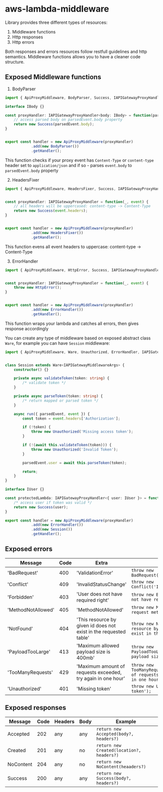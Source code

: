 # aws-lambda-middleware

Library provides three different types of resources:

1. Middleware functions
2. Http responses
3. Http errors

Both responses and errors resources follow restfull guidelines and http semantics.
Middleware functions allows you to have a cleaner code structure.

## Exposed Middleware functions

1. BodyParser

```typescript
import { ApiProxyMiddleware, BodyParser, Success, IAPIGatewayProxyHandler } from 'aws-lambda-middleware';

interface IBody {}

const proxyHandler: IAPIGatewayProxyHandler<body: IBody> = function(parsedEvent, event) {
	// access parsed body on parsedEvent.body property
	return new Success(parsedEvent.body);
}


export const handler = new ApiProxyMiddleware(proxyHandler)
			.add(new BodyParser())
			.getHandler();
```

This function checks if your proxy event has `Content-Type` or `content-type` header set to `application/json` and if so - parses `event.body` to `parsedEvent.body` property

2. HeadersFixer

```typescript
import { ApiProxyMiddleware, HeadersFixer, Success, IAPIGatewayProxyHandler } from 'aws-lambda-middleware';


const proxyHandler: IAPIGatewayProxyHandler = function(_, event) {
	// all headers will be uppercased: content-type -> Content-Type
	return new Success(event.headers);
}


export const handler = new ApiProxyMiddleware(proxyHandler)
			.add(new HeadersFixer())
			.getHandler();
```

This function evens all event headers to uppercase: content-type -> Content-Type

3. ErrorHandler

```typescript
import { ApiProxyMiddleware, HttpError, Success, IAPIGatewayProxyHandler } from 'aws-lambda-middleware';


const proxyHandler: IAPIGatewayProxyHandler = function(_, event) {
	throw new HttpError();
}


export const handler = new ApiProxyMiddleware(proxyHandler)
			.add(new ErrorHandler())
			.getHandler();
```

This function wraps your lambda and catches all errors, then gives response accordingly

You can create any type of middleware based on exposed abstract class `Ware`, for example you can have `Session` middleware:

```typescript
import { ApiProxyMiddleware, Ware, Unauthorized, ErrorHandler, IAPIGatewayMiddlewareArgs, IAPIGatewayProxyHandler } from 'aws-lambda-middleware';


class Session extends Ware<IAPIGatewayMiddlewareArgs> {
	constructor() {}

	private async validateToken(token: string) {
		/* validate token */
	}

	private async parseToken(token: string) {
		/* return mapped or parsed token */
	}

	async run({ parsedEvent, event }) {
		const token = event.headers['Authorization'];

		if (!token) {
			throw new Unauthorized('Missing access token');
		}

		if (!(await this.validateToken(token))) {
			throw new Unauthorized('Invalid Token');
		}

		parsedEvent.user = await this.parseToken(token);

		return;
	}
}

interface IUser {}

const protectedLambda: IAPIGatewayProxyHandler<{ user: IUser }> = function({ user }, event) {
	/* access user if token was valid */
	return new Success(user);
}

export const handler = new ApiProxyMiddleware(proxyHandler)
			.add(new ErrorHandler())
			.add(new Session())
			.getHandler();
```

## Exposed errors

| Message | Code | Extra | Example |
| ------- | ---- | ----- | ------- |
| 'BadRequest' | 400 | 'ValidationError' | `throw new BadRequest('ValidationError');` |
| 'Conflict' | 409 | 'InvalidStatusChange' | `throw new Conflict('InvalidStatusChange');` |
| 'Forbidden' | 403 | 'User does not have required right' | `throw new BadRequest('User does not have required right');` |
| 'MethodNotAllowed' | 405 | 'MethodNotAllowed' | `throw new MethodNotAllowed('This request method is not allowed');` |
| 'NotFound' | 404 | 'This resource by given id does not exist in the requested table' | `throw new NotFound('This resource by given id does not exist in the requested table');` |
| 'PayloadTooLarge' | 413 | 'Maximum allowed payload size is 400mb' | `throw new PayloadTooLarge('Maximum allowed payload size is 400mb');` |
| 'TooManyRequests' | 429 | 'Maximum amount of requests exceeded, try again in one hour' | `throw new TooManyRequests('Maximum amount of requests exceeded, try again in one hour');` |
| 'Unauthorized' | 401 | 'Missing token' | `throw new Unauthorized('Missing token');` |

## Exposed responses

| Message | Code | Headers | Body | Example |
| ------- | ---- | ------- | ---- | ------- |
| Accepted | 202 | any | any | `return new Accepted(body?, headers?)` |
| Created | 201 | any | no | `return new Created(location?, headers?)` |
| NoContent | 204 | any | no | `return new NoContent(heaaders?)`
| Success | 200 | any | any | `return new Success(body?, headers?)` |

